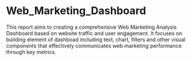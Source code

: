 # Web_Marketing_Dashboard
This report aims to creating a comprehensive Web Marketing Analysis Dashboard based on website traffic and user engagement. It focuses on building element of dashboad including text, chart, filters and other visual components that effectively communicates web marketing performance through key metrics.
